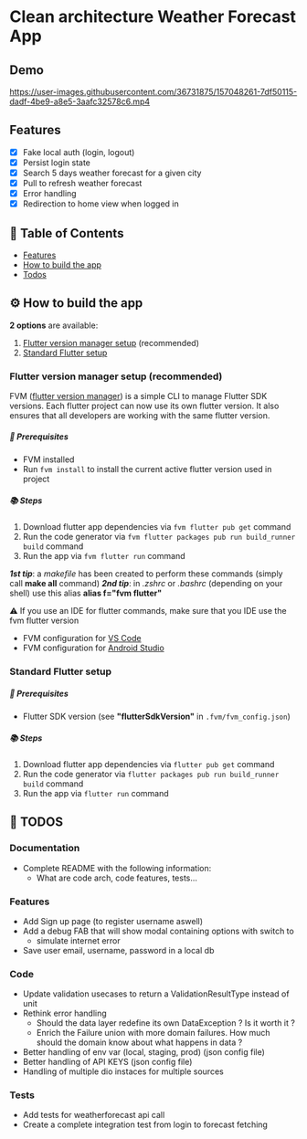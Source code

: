# Clean architecture Weather Forecast App

## Demo

https://user-images.githubusercontent.com/36731875/157048261-7df50115-dadf-4be9-a8e5-3aafc32578c6.mp4

<a name="features"/>

## Features

- [x] Fake local auth (login, logout)
- [x] Persist login state
- [x] Search 5 days weather forecast for a given city
- [x] Pull to refresh weather forecast
- [x] Error handling
- [x] Redirection to home view when logged in

## 📝 Table of Contents

- [Features](#features)
- [How to build the app](#buildapp)
- [Todos](#todos)

<a name="buildapp"/>

## ⚙️ How to build the app

**2 options** are available:
1. [Flutter version manager setup](#fvmsetup) (recommended)
2. [Standard Flutter setup](#standardsetup)

<a name="fvmsetup"/>

### Flutter version manager setup (recommended)

FVM ([flutter version manager](https://fvm.app/)) is a simple CLI to manage Flutter SDK versions.
Each flutter project can now use its own flutter version.
It also ensures that all developers are working with the same flutter version.

##### 🔨 Prerequisites
- FVM installed
- Run `fvm install` to install the current active flutter version used in project

##### 📚 Steps
1. Download flutter app dependencies via `fvm flutter pub get` command
2. Run the code generator via `fvm flutter packages pub run build_runner build` command
3. Run the app via `fvm flutter run` command

***1st tip***: a *makefile* has been created to perform these commands (simply call **make all** command)
***2nd tip***: in *.zshrc* or *.bashrc* (depending on your shell) use this alias **alias f="fvm flutter"**

⚠️ If you use an IDE for flutter commands, make sure that you IDE use the fvm flutter version
- FVM configuration for [VS Code](https://fvm.app/docs/getting_started/configuration#vs-code)
- FVM configuration for [Android Studio](https://fvm.app/docs/getting_started/configuration#android-studio)

<a name="standardsetup"/>

### Standard Flutter setup

##### 🔨 Prerequisites
- Flutter SDK version (see **"flutterSdkVersion"** in `.fvm/fvm_config.json`)

##### 📚 Steps
1. Download flutter app dependencies via `flutter pub get` command
2. Run the code generator via `flutter packages pub run build_runner build` command
3. Run the app via `flutter run` command

<a name="todos"/>

## 📖 TODOS

### Documentation
- Complete README with the following information:
  - What are code arch, code features, tests...

### Features
- Add Sign up page (to register username aswell)
- Add a debug FAB that will show modal containing options with switch to
  - simulate internet error
- Save user email, username, password in a local db

### Code

- Update validation usecases to return a ValidationResultType instead of unit
- Rethink error handling
  - Should the data layer redefine its own DataException ? Is it worth it ?
  - Enrich the Failure union with more domain failures. How much should the domain know about what happens in data ?
- Better handling of env var (local, staging, prod) (json config file)
- Better handling of API KEYS (json config file)
- Handling of multiple dio instaces for multiple sources

### Tests

- Add tests for weatherforecast api call
- Create a complete integration test from login to forecast fetching
